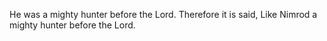 He was a mighty hunter before the Lord. Therefore it is said, Like Nimrod a mighty hunter before the Lord.
